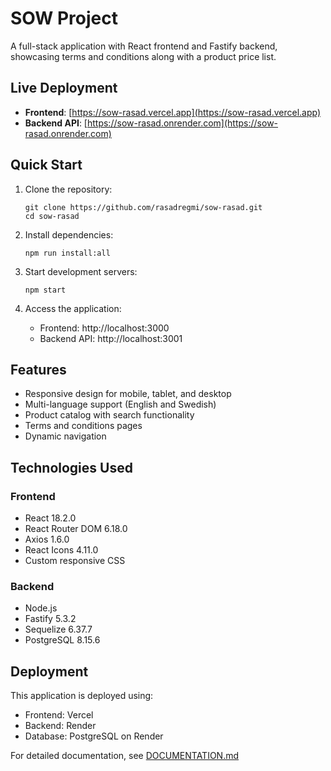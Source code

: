 # SOW Project

A full-stack application with React frontend and Fastify backend, showcasing terms and conditions along with a product price list.

## Live Deployment

- **Frontend**: [https://sow-rasad.vercel.app](https://sow-rasad.vercel.app)
- **Backend API**: [https://sow-rasad.onrender.com](https://sow-rasad.onrender.com)

## Quick Start

1. Clone the repository:
   ```
   git clone https://github.com/rasadregmi/sow-rasad.git
   cd sow-rasad
   ```

2. Install dependencies:
   ```
   npm run install:all
   ```

3. Start development servers:
   ```
   npm start
   ```

4. Access the application:
   - Frontend: http://localhost:3000
   - Backend API: http://localhost:3001

## Features

- Responsive design for mobile, tablet, and desktop
- Multi-language support (English and Swedish)
- Product catalog with search functionality
- Terms and conditions pages
- Dynamic navigation

## Technologies Used

### Frontend
- React 18.2.0
- React Router DOM 6.18.0
- Axios 1.6.0
- React Icons 4.11.0
- Custom responsive CSS

### Backend
- Node.js
- Fastify 5.3.2
- Sequelize 6.37.7
- PostgreSQL 8.15.6

## Deployment

This application is deployed using:
- Frontend: Vercel
- Backend: Render
- Database: PostgreSQL on Render

For detailed documentation, see [DOCUMENTATION.md](./DOCUMENTATION.md)